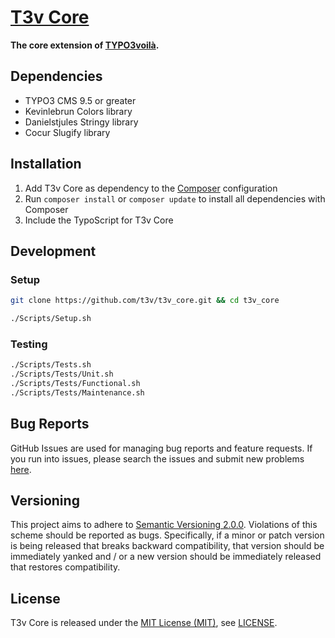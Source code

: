 [T3v Core]
==========

**The core extension of [TYPO3voilà].**

Dependencies
------------

* TYPO3 CMS 9.5 or greater
* Kevinlebrun Colors library
* Danielstjules Stringy library
* Cocur Slugify library

Installation
------------

1. Add T3v Core as dependency to the [Composer] configuration
2. Run `composer install` or `composer update` to install all dependencies with Composer
3. Include the TypoScript for T3v Core

Development
-----------

### Setup

```sh
git clone https://github.com/t3v/t3v_core.git && cd t3v_core

./Scripts/Setup.sh
```

### Testing

```sh
./Scripts/Tests.sh
./Scripts/Tests/Unit.sh
./Scripts/Tests/Functional.sh
./Scripts/Tests/Maintenance.sh
```

Bug Reports
-----------

GitHub Issues are used for managing bug reports and feature requests. If you run into issues, please search the issues and submit new
problems [here].

Versioning
----------

This project aims to adhere to [Semantic Versioning 2.0.0]. Violations of this scheme should be reported as bugs. Specifically, if a minor
or patch version is being released that breaks backward compatibility, that version should be immediately yanked and / or a new version
should be immediately released that restores compatibility.

License
-------

T3v Core is released under the [MIT License (MIT)], see [LICENSE].

[Acceptance testing TYPO3]: https://wiki.typo3.org/Acceptance_testing "Acceptance testing TYPO3"
[Automated testing TYPO3]: https://wiki.typo3.org/Automated_testing "Automated testing TYPO3"
[Composer]: https://getcomposer.org "Dependency Manager for PHP"
[Functional testing TYPO3]: https://wiki.typo3.org/Functional_testing "Functional testing TYPO3"
[here]: https://github.com/t3v/t3v_core/issues "GitHub Issue Tracker"
[LICENSE]: https://raw.githubusercontent.com/t3v/t3v_core/master/LICENSE "License"
[MIT License (MIT)]: http://opensource.org/licenses/MIT "The MIT License (MIT)"
[Semantic Versioning 2.0.0]: http://semver.org "Semantic Versioning 2.0.0"
[T3v Core]: https://t3v.github.io/t3v_core/ "The core extension of TYPO3voilà."
[TYPO3voilà]: https://github.com/t3v "“UH LÁLÁ, TYPO3!”"
[Unit Testing TYPO3]: https://wiki.typo3.org/Unit_Testing_TYPO3 "Unit testing TYPO3"
